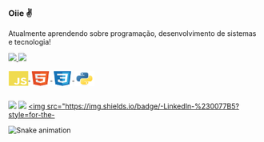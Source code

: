 ### Oiie ✌️
Atualmente aprendendo sobre programação, desenvolvimento de sistemas e tecnologia!

  <a href="https://github.com/noelyxlima">
  <img height="180em" src="https://github-readme-stats.vercel.app/api?username=noelyxlima&show_icons=false&theme=tokyonight&include_all_commits=false&count_private=false"/>
  <img height="180em" src="https://github-readme-stats.vercel.app/api/top-langs/?username=noelyxlima&layout=compact&langs_count=7&theme=tokyonight"/>
</div>
<div style="display: inline_block"><br>
  <img align="center" alt="noely-Js" height="30" width="40" src="https://raw.githubusercontent.com/devicons/devicon/master/icons/javascript/javascript-plain.svg">
  <img align="center" alt="noely-HTML" height="30" width="40" src="https://raw.githubusercontent.com/devicons/devicon/master/icons/html5/html5-original.svg">
  <img align="center" alt="noely-CSS" height="30" width="40" src="https://raw.githubusercontent.com/devicons/devicon/master/icons/css3/css3-original.svg">
  <img align="center" alt="Rafa-Python" height="30" width="40" src="https://raw.githubusercontent.com/devicons/devicon/master/icons/python/python-original.svg">
  
  
  ##
 
<div> 
 
  <a href="https://instagram.com/nx.elly" target="_blank"><img src="https://img.shields.io/badge/-Instagram-%23E4405F?style=for-the-badge&logo=instagram&logoColor=white" target="_blank"></a>
  <a href = "mailto:noeyxlima@gmail.com"><img src="https://img.shields.io/badge/-Gmail-%23333?style=for-the-badge&logo=gmail&logoColor=white" target="_blank"></a>
  <a href="https://www.linkedin.com/in/noelyelen/" target="_blank"><img src="https://img.shields.io/badge/-LinkedIn-%230077B5?style=for-the-
 
  ![Snake animation](https://github.com/noelyxlima/rafaballerini/blob/output/github-contribution-grid-snake.svg)
 
</div>

<!--
**noelyxlima/noelyxlima** is a ✨ _special_ ✨ repository because its `README.md` (this file) appears on your GitHub profile.

